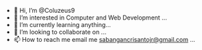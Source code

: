 - 👋 Hi, I’m @Coluzeus9
- 👀 I’m interested in Computer and Web Development ...
- 🌱 I’m currently learning anything...
- 💞️ I’m looking to collaborate on ...
- 📫 How to reach me email me sabangancrisantojr@gmail.com ...

<!---
Coluzeus9/Coluzeus9 is a ✨ special ✨ repository because its `README.md` (this file) appears on your GitHub profile.
You can click the Preview link to take a look at your changes.
--->
